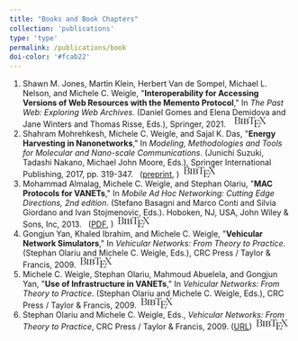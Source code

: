 ```yaml
---
title: "Books and Book Chapters"
collection: 'publications'
type: 'type'
permalink: /publications/book
doi-color: '#fcab22'
---
```

1. Shawn M. Jones, Martin Klein, Herbert Van de Sompel, Michael L. Nelson, and Michele C. Weigle, "**Interoperability for Accessing Versions of Web Resources with the Memento Protocol**," In *The Past Web: Exploring Web Archives*. (Daniel Gomes and Elena Demidova and Jane Winters and Thomas Risse, Eds.), Springer, 2021. &nbsp;<a href='http://dx.doi.org/10.1007/978-3-030-63291-5' target='_blank'><i class='ai ai-fw ai-doi' style='color: {{ page.doi-color }}'></i></a> &nbsp;<a href='/publications/bibtex#jones-memento21' target='_blank' class='btn btn--mcwpub'><img src='../images/BibTeX_logo-18px-high.png'/></a>
1. Shahram Mohrehkesh, Michele C. Weigle, and Sajal K. Das, "**Energy Harvesting in Nanonetworks**," In *Modeling, Methodologies and Tools for Molecular and Nano-scale Communications*. (Junichi Suzuki, Tadashi Nakano, Michael John Moore, Eds.), Springer International Publishing, 2017, pp. 319-347. &nbsp;<a href='http://dx.doi.org/10.1007/978-3-319-50688-3_14' target='_blank'><i class='ai ai-fw ai-doi' style='color: {{ page.doi-color }}'></i></a> ([preprint](http://www.cs.odu.edu/~mweigle/papers/mohrehkesh-nanonetbookchapter-preprint17.pdf), ) &nbsp;<a href='/publications/bibtex#mohrehkesh-chap17' target='_blank' class='btn btn--mcwpub'><img src='../images/BibTeX_logo-18px-high.png'/></a>
1. Mohammad Almalag, Michele C. Weigle, and Stephan Olariu, "**MAC Protocols for VANETs**," In *Mobile Ad Hoc Networking: Cutting Edge Directions, 2nd edition*. (Stefano Basagni and Marco Conti and Silvia Giordano and Ivan Stojmenovic, Eds.). Hoboken, NJ, USA, John Wiley & Sons, Inc, 2013. &nbsp;<a href='http://dx.doi.org/10.1002/9781118511305.ch17' target='_blank'><i class='ai ai-fw ai-doi' style='color: {{ page.doi-color }}'></i></a> ([PDF](http://www.cs.odu.edu/~mweigle/papers/almalag-vanet-ch17.pdf), ) &nbsp;<a href='/publications/bibtex#mac-vanet-book' target='_blank' class='btn btn--mcwpub'><img src='../images/BibTeX_logo-18px-high.png'/></a>
1. Gongjun Yan, Khaled Ibrahim, and Michele C. Weigle, "**Vehicular Network Simulators**," In *Vehicular Networks: From Theory to Practice*. (Stephan Olariu and Michele C. Weigle, Eds.), CRC Press / Taylor & Francis, 2009. &nbsp;<a href='/publications/bibtex#sim-vanet-book' target='_blank' class='btn btn--mcwpub'><img src='../images/BibTeX_logo-18px-high.png'/></a>
1. Michele C. Weigle, Stephan Olariu, Mahmoud Abuelela, and Gongjun Yan, "**Use of Infrastructure in VANETs**," In *Vehicular Networks: From Theory to Practice*. (Stephan Olariu and Michele C. Weigle, Eds.), CRC Press / Taylor & Francis, 2009. &nbsp;<a href='/publications/bibtex#infrastructure-vanet-book' target='_blank' class='btn btn--mcwpub'><img src='../images/BibTeX_logo-18px-high.png'/></a>
1. Stephan Olariu and Michele C. Weigle, Eds., *Vehicular Networks: From Theory to Practice*, CRC Press / Taylor & Francis, 2009. ([URL](http://www.cs.odu.edu/~mweigle/VehicularNetworks-Book)) &nbsp;<a href='/publications/bibtex#vanet-book' target='_blank' class='btn btn--mcwpub'><img src='../images/BibTeX_logo-18px-high.png'/></a>
